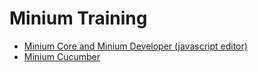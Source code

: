 # Minium Training

- [Minium Core and Minium Developer (javascript editor)](minium-core-js)
- [Minium Cucumber](minium-cucumber)
